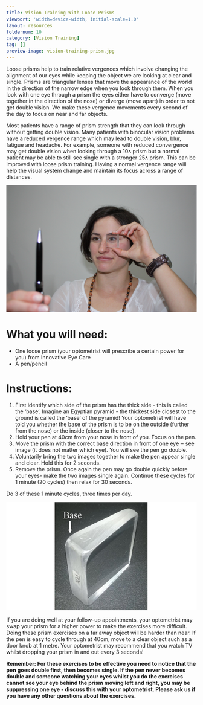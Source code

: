 ```yaml
---
title: Vision Training With Loose Prisms
viewport: 'width=device-width, initial-scale=1.0'
layout: resources
foldernum: 10
category: [Vision Training]
tag: []
preview-image: vision-training-prism.jpg
---
```


Loose prisms help to train relative vergences which involve changing the alignment of our eyes while keeping the object we are looking at clear and single. Prisms are triangular lenses that move the appearance of the world in the direction of the narrow edge when you look through them. When you look with one eye through a prism the eyes either have to converge (move together in the direction of the nose) or diverge (move apart) in order to not get double vision. We make these vergence movements every second of the day to focus on near and far objects. 

Most patients have a range of prism strength that they can look through without getting double vision. Many patients with binocular vision problems have a reduced vergence range which may lead to double vision, blur, fatigue and headache. For example, someone with reduced convergence may get double vision when looking through a 10ʌ prism but a normal patient may be able to still see single with a stronger 25ʌ prism. This can be improved with loose prism training. Having a normal vergence range will help the visual system change and maintain its focus across a range of distances.

![](vision-training-prism.jpg)

# What you will need:

  * One loose prism (your optometrist will prescribe a certain power for you) from Innovative Eye Care
  * A pen/pencil

# Instructions:

  1. First identify which side of the prism has the thick side - this is called the ‘base’. Imagine an Egyptian pyramid - the thickest side closest to the ground is called the ‘base’ of the pyramid! Your optometrist will have told you whether the base of the prism is to be on the outside (further from the nose) or the inside (closer to the nose).
  2. Hold your pen at 40cm from your nose in front of you. Focus on the pen.
  3. Move the prism with the correct base direction in front of one eye ‒ see image (it does not matter which eye). You will see the pen go double.
  4. Voluntarily bring the two images together to make the pen appear single and clear. Hold this for 2 seconds.
  5. Remove the prism. Once again the pen may go double quickly before your eyes- make the two images single again. Continue these cycles for 1 minute (20 cycles) then relax for 30 seconds.

Do 3 of these 1 minute cycles, three times per day. 


![](prism-base.jpg)

If you are doing well at your follow-up appointments, your optometrist may swap your prism for a higher power to make the exercises more difficult. Doing these prism exercises on a far away object will be harder than near. If the pen is easy to cycle through at 40cm, move to a clear object such as a door knob at 1 metre. Your optometrist may recommend that you watch TV whilst dropping your prism in and out every 3 seconds!

**Remember: For these exercises to be effective you need to notice that the pen goes double first, then becomes single. If the pen never becomes double and someone watching your eyes whilst you do the exercises cannot see your eye behind the prism moving left and right, you may be suppressing one eye - discuss this with your optometrist. Please ask us if you have any other questions about the exercises.**
